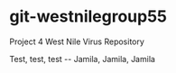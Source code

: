 # git-westnilegroup55
Project 4 West Nile Virus Repository


Test, test, test -- Jamila, Jamila, Jamila
